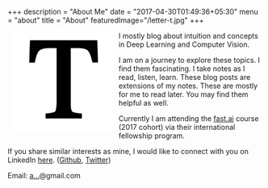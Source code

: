 +++
description = "About Me"
date = "2017-04-30T01:49:36+05:30"
menu = "about"
title = "About"
featuredImage="/letter-t.jpg"
+++
<img style="float: left;width: 200px; padding:10px 10px 10px 10px" src="/letter-t.jpg">

I mostly blog about intuition and concepts in Deep Learning and Computer Vision.

I am on a journey to explore these topics. I find them fascinating. I take notes as I read, listen, learn. These blog posts are extensions of my notes. These are mostly for me to read later. You may find them helpful as well. 

Currently I am attending the [fast.ai](http://www.fast.ai) course (2017 cohort) via their international fellowship program.

If you share similar interests as mine, I would like to connect with you on LinkedIn [here](https://www.linkedin.com/in/anandsaha/). (<a href="https://github.com/anandsaha">Github</a>, <a href="https://twitter.com/anandsaha">Twitter</a>)

Email: <a href="http://www.google.com/recaptcha/mailhide/d?k=01XkIwjoh68Z_DqbpwypIUXQ==&amp;c=80_sCo8E8OKhVn5wBIyCTzYM7u1cxVfLSoZaoapEOY0=" onclick="window.open('http://www.google.com/recaptcha/mailhide/d?k\x3d01XkIwjoh68Z_DqbpwypIUXQ\x3d\x3d\x26c\x3d80_sCo8E8OKhVn5wBIyCTzYM7u1cxVfLSoZaoapEOY0\x3d', '', 'toolbar=0,scrollbars=0,location=0,statusbar=0,menubar=0,resizable=0,width=500,height=300'); return false;" title="Reveal this e-mail address">a...</a>@gmail.com
